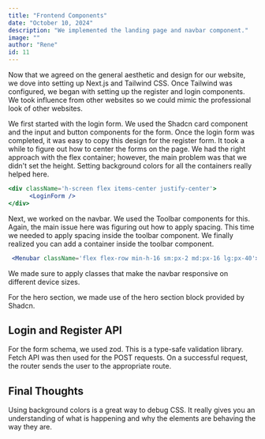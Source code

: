 ```yaml
---
title: "Frontend Components"
date: "October 10, 2024"
description: "We implemented the landing page and navbar component."
image: ""
author: "Rene"
id: 11
---
```


Now that we agreed on the general aesthetic and design for our website, we dove into setting
up Next.js and Tailwind CSS. Once Tailwind was configured, we began with setting up the
register and login components. We took influence from other websites so we could mimic the
professional look of other websites.

We first started with the login form. We used the Shadcn card component and the input and button components for the form. Once the login form was completed, it was easy to copy this design for the register form. It took a while to figure out how to center the forms on the page. We had the right approach with the flex container; however, the main problem was that we didn't set the height. Setting background colors for all the containers really helped here. 

```jsx
<div className='h-screen flex items-center justify-center'>
      <LoginForm />
</div>
```

Next, we worked on the navbar. We used the Toolbar components for this. Again, the main issue here was figuring out how to apply spacing. This time we needed to apply spacing inside the toolbar component. We finally realized you can add a container inside the toolbar component.
```jsx
 <Menubar className='flex flex-row min-h-16 sm:px-2 md:px-16 lg:px-40'>
 ```

 We made sure to apply classes that make the navbar responsive on different device sizes.

 For the hero section, we made use of the hero section block provided by Shadcn.

## Login and Register API

For the form schema, we used zod. This is a type-safe validation library. Fetch API was then used for the POST requests. On a successful request, the router sends the user to the appropriate route.

## Final Thoughts

Using background colors is a great way to debug CSS. It really gives you an understanding of what is happening and why the elements are behaving the way they are.
